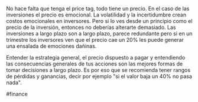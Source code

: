 No hace falta que tenga el price tag, todo tiene un precio. En el caso de las inversiones el precio es emocional. La volatilidad y la incertidumbre crean costos emocionales en inversores. Pero si lo ves desde un principio como el precio de la inversión, entonces no deberías alterarte demasiado. Las inversiones a largo plazo son a largo plazo, parece redundante pero si en un trimestre los inversores ven que el precio cae un 20% les puede generar una ensalada de emociones dañinas.

Entender la estrategia general, el precio dispuesto a pagar y entendiendo las consecuencias generales de tus acciones son las mejores formas de tomar decisiones a largo plazo. Es por eso que se recomienda tener rangos de pérdidas y ganancias, decir por ejemplo "si el valor baja un 40% no pasa nada".

#finance 